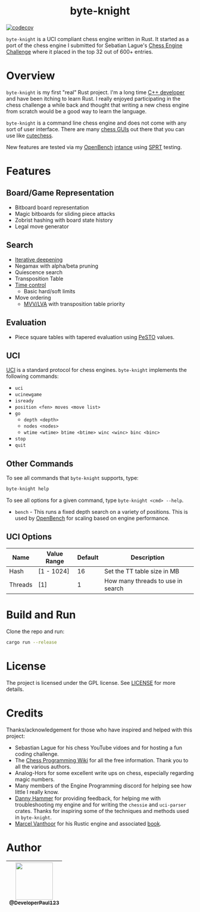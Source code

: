 <center><h1> byte-knight </h1></center>

[![codecov](https://codecov.io/gh/DeveloperPaul123/byte-knight/graph/badge.svg?token=USEPKU8K4G)](https://codecov.io/gh/DeveloperPaul123/byte-knight)

`byte-knight` is a UCI compliant chess engine written in Rust. It started as a port of the chess engine I submitted for Sebatian Lague's [Chess Engine Challenge](https://github.com/DeveloperPaul123/Leonidas) where it placed in the top 32 out of 600+ entries.

# Overview

`byte-knight` is my first "real" Rust project. I'm a long time [C++ developer](https://github.com/DeveloperPaul123?tab=repositories&q=&type=source&language=c%2B%2B&sort=stargazers) and have been itching to learn Rust. I really enjoyed participating in the chess challenge a while back and thought that writing a new chess engine from scratch would be a good way to learn the language.

`byte-knight` is a command line chess engine and does not come with any sort of user interface. There are many [chess GUIs](https://www.chessprogramming.org/GUI) out there that you can use like [cutechess](https://github.com/cutechess/cutechess).

New features are tested via my [OpenBench](https://github.com/AndyGrant/OpenBench) [intance](https://developerpaul123.pythonanywhere.com) using [SPRT](https://github.com/jw1912/SPRT/blob/main/SPRT.md#how-sprt-actually-works) testing.

# Features

## Board/Game Representation

- Bitboard board representation
- Magic bitboards for sliding piece attacks
- Zobrist hashing with board state history
- Legal move generator

## Search

- [Iterative deepening](https://www.chessprogramming.org/Iterative_Deepening)
- Negamax with alpha/beta pruning
- Quiescence search
- Transposition Table
- [Time control](https://www.chessprogramming.org/Time_Management)
  - Basic hard/soft limits
- Move ordering
  - [MVV/LVA](https://www.chessprogramming.org/MVV-LVA) with transposition table priority

## Evaluation

- Piece square tables with tapered evaluation using [PeSTO](https://www.chessprogramming.org/PeSTO%27s_Evaluation_Function) values.

## UCI

[UCI](https://www.chessprogramming.org/UCI) is a standard protocol for chess engines. `byte-knight` implements the following commands:

- `uci`
- `ucinewgame`
- `isready`
- `position <fen> moves <move list>`
- `go`
  - `depth <depth>`
  - `nodes <nodes>`
  - `wtime <wtime> btime <btime> winc <winc> binc <binc>`
- `stop`
- `quit`

## Other Commands

To see all commands that `byte-knight` supports, type:

```bash
byte-knight help
```

To see all options for a given command, type `byte-knight <cmd> --help`.

- `bench` - This runs a fixed depth search on a variety of positions. This is used by [OpenBench](https://github.com/AndyGrant/OpenBench) for scaling based on engine performance.

## UCI Options

| Name | Value Range | Default | Description |
| ---- | ----------- | ------- | ----------- |
| Hash | [1 - 1024] | 16      | Set the TT table size in MB |
| Threads | [1]      | 1       | How many threads to use in search |

# Build and Run

Clone the repo and run:

```bash
cargo run --release
```

# License

The project is licensed under the GPL license. See [LICENSE](LICENSE) for more details.

# Credits

Thanks/acknowledgement for those who have inspired and helped with this project:

- Sebastian Lague for his chess YouTube vidoes and for hosting a fun coding challenge.
- The [Chess Programming Wiki](https://www.chessprogramming.org/Main_Page) for all the free information. Thank you to all the various authors.
- Analog-Hors for some excellent write ups on chess, especially regarding magic numbers.
- Many members of the Engine Programming discord for helping see how little I really know.
- [Danny Hammer](https://github.com/dannyhammer/toad) for providing feedback, for helping me with troubleshooting my engine and for writing the `chessie` and `uci-parser` crates. Thanks for inspiring some of the techniques and methods used in `byte-knight`.
- [Marcel Vanthoor](https://github.com/mvanthoor/rustic) for his Rustic engine and associated [book](https://rustic-chess.org).

# Author

| [<img src="https://avatars0.githubusercontent.com/u/6591180?s=460&v=4" width="100"><br><sub>@DeveloperPaul123</sub>](https://github.com/DeveloperPaul123) |
|:----:|
